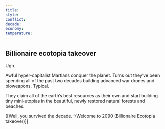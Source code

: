 ```yaml
---
title: 
style: 
conflict: 
decade: 
economy: 
temperature: 
---
```


## Billionaire ecotopia takeover


Ugh.

Awful hyper-capitalist Martians conquer the planet. Turns out they’ve been spending all of the past two decades building advanced war drones and bioweapons. Typical.

They claim all of the earth’s best resources as their own and start building tiny mini-utopias in the beautiful, newly restored natural forests and beaches.

[[Well, you survived the decade.->Welcome to 2090 (Billionaire Ecotopia takeover)]]

